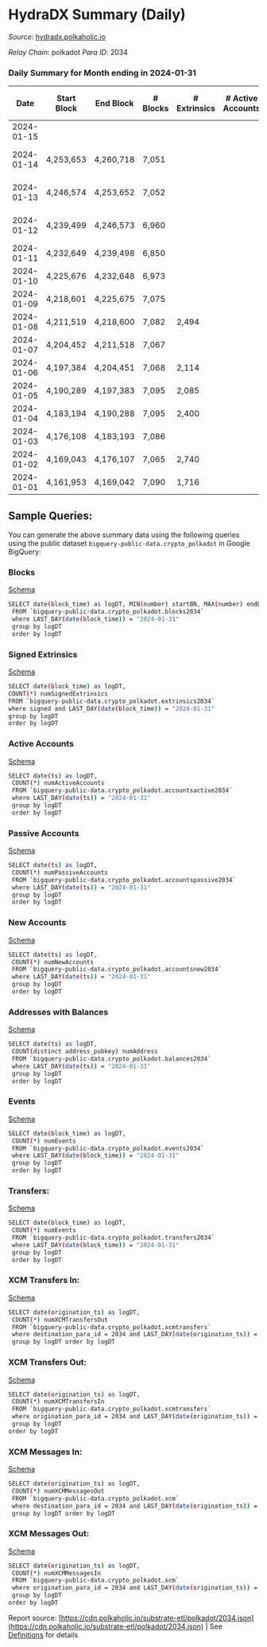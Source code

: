 # HydraDX Summary (Daily)

_Source_: [hydradx.polkaholic.io](https://hydradx.polkaholic.io)

*Relay Chain*: polkadot
*Para ID*: 2034



### Daily Summary for Month ending in 2024-01-31


| Date    | Start Block | End Block | # Blocks | # Extrinsics | # Active Accounts | # Passive Accounts | # New Accounts | # Addresses | # Events  | # Transfers ($USD) | # XCM Transfers In ($USD) | # XCM Transfers Out ($USD) | # XCM In | # XCM Out | Issues |
|---------|-------------|-----------|----------|--------------|-------------------|--------------------|----------------|-------------|-----------|--------------------|---------------------------|----------------------------|----------|-----------|--------|
| 2024-01-15 |  |  |  |  |  |  |  |  |  |   |   |   |  |  |  |
| 2024-01-14 | 4,253,653 | 4,260,718 | 7,051 |  |  |  |  |  |  |   | 156 ($270,929.81) | 72 ($213,983.53) | 231 | 189 | 15 missing (0.21%) |
| 2024-01-13 | 4,246,574 | 4,253,652 | 7,052 |  |  |  |  |  |  |   | 161 ($297,885.37) | 78 ($122,850.52) | 176 | 175 | 27 missing (0.38%) |
| 2024-01-12 | 4,239,499 | 4,246,573 | 6,960 |  |  |  |  |  |  |   | 208 ($426,166.42) | 118 ($182,072.01) | 266 | 187 | 115 missing (1.63%) |
| 2024-01-11 | 4,232,649 | 4,239,498 | 6,850 |  |  |  |  |  |  |   | 258 ($557,241.23) | 118 ($318,799.02) | 389 | 312 |  |
| 2024-01-10 | 4,225,676 | 4,232,648 | 6,973 |  |  |  |  |  |  |   | 286 ($770,479.22) | 161 ($221,062.61) | 449 | 441 |  |
| 2024-01-09 | 4,218,601 | 4,225,675 | 7,075 |  |  |  |  |  |  |   | 299 ($724,487.65) | 164 ($345,109.79) | 442 | 393 |  |
| 2024-01-08 | 4,211,519 | 4,218,600 | 7,082 | 2,494 |  |  |  | 26,750 | 70,923 | 7,030  | 237 ($577,178.10) | 144 ($281,912.23) | 365 | 388 |  |
| 2024-01-07 | 4,204,452 | 4,211,518 | 7,067 |  |  |  |  |  |  |   | 170 ($282,344.44) | 103 ($160,762.56) | 244 | 230 |  |
| 2024-01-06 | 4,197,384 | 4,204,451 | 7,068 | 2,114 |  |  |  | 26,695 | 69,480 | 7,215  | 270 ($415,874.17) | 115 ($258,097.33) | 359 | 285 |  |
| 2024-01-05 | 4,190,289 | 4,197,383 | 7,095 | 2,085 |  |  |  | 26,663 | 61,168 | 5,696  | 227 ($599,533.77) | 158 ($324,973.72) | 313 | 244 |  |
| 2024-01-04 | 4,183,194 | 4,190,288 | 7,095 | 2,400 |  |  |  | 26,632 | 65,475 | 5,830  | 277 ($695,913.94) | 143 ($430,218.48) | 352 | 321 |  |
| 2024-01-03 | 4,176,108 | 4,183,193 | 7,086 |  |  |  |  |  |  |   | 521 ($2,012,538.27) | 319 ($773,937.45) | 705 | 608 |  |
| 2024-01-02 | 4,169,043 | 4,176,107 | 7,065 | 2,740 |  |  |  | 26,525 | 66,038 | 5,370  | 348 ($859,507.76) | 221 ($533,227.58) | 345 | 303 |  |
| 2024-01-01 | 4,161,953 | 4,169,042 | 7,090 | 1,716 |  |  |  | 26,464 | 56,085 | 4,846  | 205 ($449,873.02) | 108 ($256,239.68) | 205 | 195 |  |

## Sample Queries:
You can generate the above summary data using the following queries using the public dataset `bigquery-public-data.crypto_polkadot` in Google BigQuery:


### Blocks 

[Schema](https://github.com/colorfulnotion/substrate-etl/blob/main/schema/blocks.json)

```bash
SELECT date(block_time) as logDT, MIN(number) startBN, MAX(number) endBN, COUNT(*) numBlocks 
 FROM `bigquery-public-data.crypto_polkadot.blocks2034`  
 where LAST_DAY(date(block_time)) = "2024-01-31" 
 group by logDT 
 order by logDT
```

### Signed Extrinsics 

[Schema](https://github.com/colorfulnotion/substrate-etl/blob/main/schema/extrinsics.json)

```bash
SELECT date(block_time) as logDT, 
COUNT(*) numSignedExtrinsics 
FROM `bigquery-public-data.crypto_polkadot.extrinsics2034`  
where signed and LAST_DAY(date(block_time)) = "2024-01-31" 
group by logDT 
order by logDT
```

### Active Accounts 

[Schema](https://github.com/colorfulnotion/substrate-etl/blob/main/schema/accountsactive.json)

```bash
SELECT date(ts) as logDT, 
 COUNT(*) numActiveAccounts 
 FROM `bigquery-public-data.crypto_polkadot.accountsactive2034` 
 where LAST_DAY(date(ts)) = "2024-01-31" 
 group by logDT 
 order by logDT
```

### Passive Accounts 

[Schema](https://github.com/colorfulnotion/substrate-etl/blob/main/schema/accountspassive.json)

```bash
SELECT date(ts) as logDT, 
 COUNT(*) numPassiveAccounts 
 FROM `bigquery-public-data.crypto_polkadot.accountspassive2034` 
 where LAST_DAY(date(ts)) = "2024-01-31" 
 group by logDT 
 order by logDT
```

### New Accounts 

[Schema](https://github.com/colorfulnotion/substrate-etl/blob/main/schema/accountsnew.json)

```bash
SELECT date(ts) as logDT, 
 COUNT(*) numNewAccounts 
 FROM `bigquery-public-data.crypto_polkadot.accountsnew2034` 
 where LAST_DAY(date(ts)) = "2024-01-31" 
 group by logDT
 order by logDT
```

### Addresses with Balances 

[Schema](https://github.com/colorfulnotion/substrate-etl/blob/main/schema/balances.json)

```bash
SELECT date(ts) as logDT,
 COUNT(distinct address_pubkey) numAddress 
 FROM `bigquery-public-data.crypto_polkadot.balances2034` 
 where LAST_DAY(date(ts)) = "2024-01-31" 
 group by logDT 
 order by logDT
```

### Events 

[Schema](https://github.com/colorfulnotion/substrate-etl/blob/main/schema/events.json)

```bash
SELECT date(block_time) as logDT, 
 COUNT(*) numEvents 
 FROM `bigquery-public-data.crypto_polkadot.events2034` 
 where LAST_DAY(date(block_time)) = "2024-01-31" 
 group by logDT 
 order by logDT
```

### Transfers:

[Schema](https://github.com/colorfulnotion/substrate-etl/blob/main/schema/transfers.json)

```bash
SELECT date(block_time) as logDT, 
 COUNT(*) numEvents 
 FROM `bigquery-public-data.crypto_polkadot.transfers2034` 
 where LAST_DAY(date(block_time)) = "2024-01-31" 
 group by logDT 
 order by logDT
```

### XCM Transfers In: 

[Schema](https://github.com/colorfulnotion/substrate-etl/blob/main/schema/xcmtransfers.json)

```bash
SELECT date(origination_ts) as logDT, 
 COUNT(*) numXCMTransfersOut 
 FROM `bigquery-public-data.crypto_polkadot.xcmtransfers` 
 where destination_para_id = 2034 and LAST_DAY(date(origination_ts)) = "2024-01-31" 
 group by logDT order by logDT
```

### XCM Transfers Out: 

[Schema](https://github.com/colorfulnotion/substrate-etl/blob/main/schema/xcmtransfers.json)

```bash
SELECT date(origination_ts) as logDT, 
 COUNT(*) numXCMTransfersIn 
 FROM `bigquery-public-data.crypto_polkadot.xcmtransfers` 
 where origination_para_id = 2034 and LAST_DAY(date(origination_ts)) = "2024-01-31" 
 group by logDT 
order by logDT
```

### XCM Messages In: 

[Schema](https://github.com/colorfulnotion/substrate-etl/blob/main/schema/xcm.json)

```bash
SELECT date(origination_ts) as logDT, 
 COUNT(*) numXCMMessagesOut 
 FROM `bigquery-public-data.crypto_polkadot.xcm` 
 where destination_para_id = 2034 and LAST_DAY(date(origination_ts)) = "2024-01-31" 
 group by logDT order by logDT
```

### XCM Messages Out: 

[Schema](https://github.com/colorfulnotion/substrate-etl/blob/main/schema/xcm.json)

```bash
SELECT date(origination_ts) as logDT, 
 COUNT(*) numXCMMessagesIn 
 FROM `bigquery-public-data.crypto_polkadot.xcm` 
 where origination_para_id = 2034 and LAST_DAY(date(origination_ts)) = "2024-01-31" 
 group by logDT 
order by logDT
```


Report source: [https://cdn.polkaholic.io/substrate-etl/polkadot/2034.json](https://cdn.polkaholic.io/substrate-etl/polkadot/2034.json) | See [Definitions](/DEFINITIONS.md) for details
